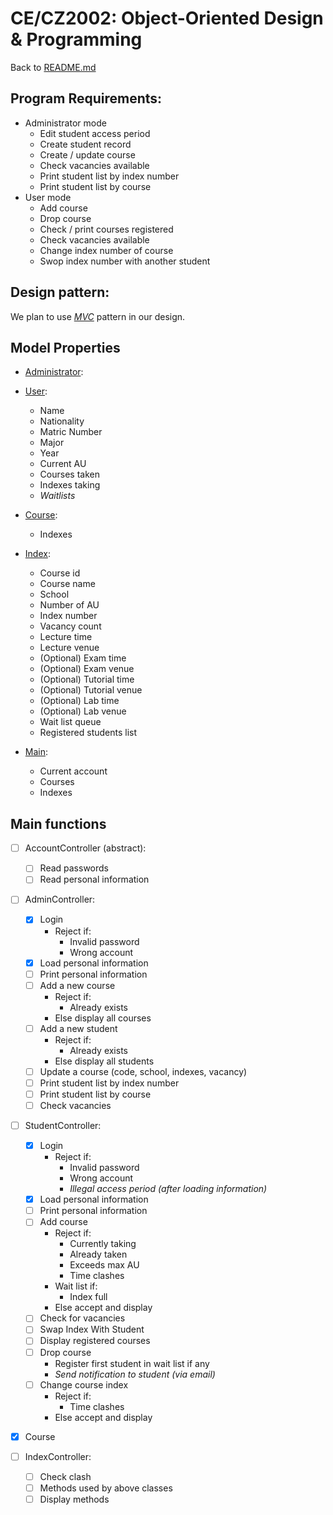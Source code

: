 # CE/CZ2002: Object-Oriented Design & Programming
  
Back to [README.md](README.md)

## Program Requirements:
- Administrator mode
  - Edit student access period
  - Create student record
  - Create / update course
  - Check vacancies available
  - Print student list by index number
  - Print student list by course
- User mode
  - Add course
  - Drop course
  - Check / print courses registered
  - Check vacancies available
  - Change index number of course
  - Swop index number with another student
  
## Design pattern:
We plan to use 
[*MVC*](https://en.wikipedia.org/wiki/Model-view-controller) 
pattern in our design.
  
## Model Properties
- [Administrator](source/Admin.java):
  
- [User](source/Student.java):
  - Name
  - Nationality
  - Matric Number
  - Major
  - Year
  - Current AU
  - Courses taken
  - Indexes taking
  - _Waitlists_
  
- [Course](source/Course.java):
  - Indexes
  
- [Index](source/Index.java):
  - Course id
  - Course name
  - School
  - Number of AU
  - Index number
  - Vacancy count
  - Lecture time
  - Lecture venue
  - (Optional) Exam time
  - (Optional) Exam venue
  - (Optional) Tutorial time
  - (Optional) Tutorial venue
  - (Optional) Lab time
  - (Optional) Lab venue
  - Wait list queue
  - Registered students list

- [Main](source/Main.java):
  - Current account
  - Courses
  - Indexes
  
## Main functions
- [ ] AccountController (abstract):
  - [ ] Read passwords
  - [ ] Read personal information
  
- [ ] AdminController:
  - [x] Login
    - Reject if:
      - Invalid password
      - Wrong account
  - [x] Load personal information
  - [ ] Print personal information
  - [ ] Add a new course
    - Reject if:
      - Already exists
    - Else display all courses
  - [ ] Add a new student
    - Reject if:
      - Already exists
    - Else display all students
  - [ ] Update a course (code, school, indexes, vacancy)
  - [ ] Print student list by index number
  - [ ] Print student list by course
  - [ ] Check vacancies
  
- [ ] StudentController:
  - [x] Login
    - Reject if:
      - Invalid password
      - Wrong account
      - _Illegal access period (after loading information)_
  - [x] Load personal information
  - [ ] Print personal information
  - [ ] Add course
    - Reject if:
      - Currently taking
      - Already taken
      - Exceeds max AU
      - Time clashes
    - Wait list if:
      - Index full
    - Else accept and display
  - [ ] Check for vacancies
  - [ ] Swap Index With Student
  - [ ] Display registered courses
  - [ ] Drop course
    - Register first student in wait list if any
    - _Send notification to student (via email)_
  - [ ] Change course index
    - Reject if:
      - Time clashes
    - Else accept and display
  
- [x] Course
  
- [ ] IndexController:
  - [ ] Check clash
  - [ ] Methods used by above classes
  - [ ] Display methods
